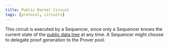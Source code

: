 ```yaml
---
title: Public Kernel Circuit
tags: [protocol, circuits]
---
```


This circuit is executed by a Sequencer, since only a Sequencer knows the current state of the [public data tree](../../storage/trees/index.md) at any time. A Sequencer might choose to delegate proof generation to the Prover pool.
